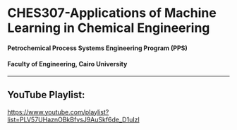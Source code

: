 # CHES307-Applications of Machine Learning in Chemical Engineering

#### Petrochemical Process Systems Engineering Program (PPS)

#### Faculty of Engineering, Cairo University

<hr>

## YouTube Playlist:

https://www.youtube.com/playlist?list=PLV57UHaznOBkBfvsJ9AuSkf6de_D1uIzl
